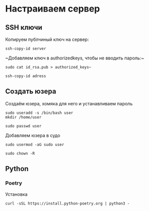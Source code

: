 # Настраиваем сервер

## SSH ключи

Копируем публчиный ключ на сервер:
```
ssh-copy-id server
```

~Добавляем ключ в authorizedkeys, чтобы не вводить пароль:~
```
sudo cat id_rsa.pub > authorized_keys~
```

```
ssh-copy-id adress
```


## Создать юзера

Создаём юзера, хомяка для него и устанавливаем пароль
```
sudo useradd -s /bin/bash user
mkdir /home/user
```
```
sudo passwd user
```
Добавляем юзера в судо
```
sudo usermod -aG sudo user
```

```
sudo chown -R
```


## Python

### Poetry

Установка
```
curl -sSL https://install.python-poetry.org | python3 -
```
